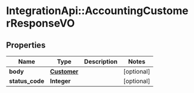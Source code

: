 # IntegrationApi::AccountingCustomerResponseVO

## Properties
Name | Type | Description | Notes
------------ | ------------- | ------------- | -------------
**body** | [**Customer**](Customer.md) |  | [optional] 
**status_code** | **Integer** |  | [optional] 


